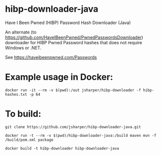 # hibp-downloader-java
Have I Been Pwned (HIBP) Password Hash Downloader (Java)

An alternate (to <https://github.com/HaveIBeenPwned/PwnedPasswordsDownloader>) downloader for HIBP Pwned Password hashes that does not require Windows or .NET.

See <https://haveibeenpwned.com/Passwords>

# Example usage in Docker:

```
docker run -it --rm -v $(pwd):/out jsharper/hibp-downloader -f hibp-hashes.txt -p 64
```


# To build:

`git clone https://github.com/jsharper/hibp-downloader-java.git`

`docker run -t --rm -v $(pwd)/hibp-downloader-java:/build maven mvn -f /build/pom.xml package`

`docker build -t hibp-downloader hibp-downloader-java`
